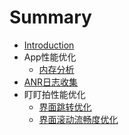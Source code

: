 # Summary

* [Introduction](README.md)
* App性能优化
   * [内存分析](内存分析.md)
* [ANR日志收集](anrri_zhi_shou_ji.md)
* 盯盯拍性能优化
   * [界面跳转优化](jie_mian_tiao_zhuan_you_hua.md)
   * [界面滚动流畅度优化](jie_mian_gun_dong_liu_chang_du_you_hua.md)

